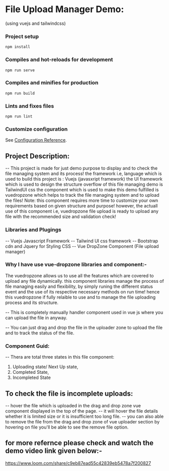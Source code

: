 # File Upload Manager Demo: 
(using vuejs and tailwindcss)

### Project setup
```
npm install
```

### Compiles and hot-reloads for development
```
npm run serve
```

### Compiles and minifies for production
```
npm run build
```

### Lints and fixes files
```
npm run lint
```

### Customize configuration
See [Configuration Reference](https://cli.vuejs.org/config/).


## Project Description:

-- This project is made for just demo purpose to display and to check the file managing system and its process! the framework i.e, language which is used to build this project is : Vuejs (javasxript framework) the UI framework which is used to design the structure overflow of this file managing demo is TailwindUI css the component which is used to make this demo fulfilled is vuedropzone which helps to track the file managing system and to upload the files! Note: this component requires more time to customize your own requirements based on given structure and purpose! however, the actuall use of this component i.e, vuedropzone file upload is ready to upload any file with the recommended size and validation check!

### Libraries and Plugings 

-- Vuejs Javascript Framework
-- Tailwind UI css framework
-- Bootstrap cdn and Jquery for Styling CSS
-- Vue DropZone Component (File upload manager)

### Why I have use vue-dropzone libraries and component:-

The vuedropzone allows us to use all the features which are covered to upload any file dynamically.
this component libraries manage the process of file managing easily and flexibility, by simply runing the different status event and the use of its respective necessary methods on run time!
hence this vuedropzone if fully relaible to use and to manage the file uploading process and its structure.

-- This is completely manually handler component used in vue js where you can upload the file in anyway.

-- You can just drag and drop the file in the uploader zone to upload the file and to track the status of the file.



### Component Guid:

-- Thera are total three states in this file component:
1. Uploading state/ Next Up state,
2. Completed State, 
3. Incompleted State

## To check the file is incomplete uploads:

-- hover the file which is uploaded in the drag and drop zone vue component displayed in the top of the page.
-- it will hover the file details whether it is limited size or it is insufficient too long file.
-- you can also able to remove the file from the drag and drop zone of vue uploader section by hovering on file you'll be able to see the remove file option.

## for more refernce please check and watch the demo video link given below:-

https://www.loom.com/share/c9eb87ead55c42839eb5478a7f200827
